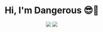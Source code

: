 <div align="center">
    <h1>Hi, I'm Dangerous 😎🤝</h1>
    <img src="https://github-readme-stats.vercel.app/api?username=maazinalthaf&show_icons=true&hide_border=true&theme=dark&count_private=true">
    <img src="https://github-readme-stats.vercel.app/api/top-langs/?username=maazinalthaf&layout=compact&langs_count=8&theme=dark">
</div>
